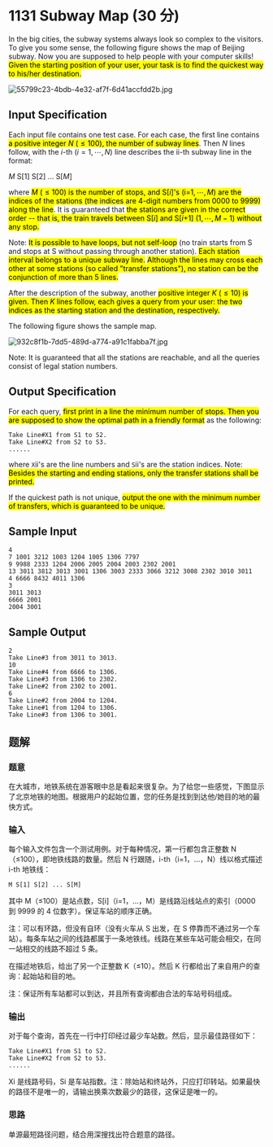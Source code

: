 # 1131 Subway Map (30 分)

In the big cities, the subway systems always look so complex to the visitors. To give you some sense, the following figure shows the map of Beijing subway. Now you are supposed to help people with your computer skills! <mark>Given the starting position of your user, your task is to find the quickest way to his/her destination.</mark>

<img src="https://images.ptausercontent.com/55799c23-4bdb-4e32-af7f-6d41accfdd2b.jpg" alt="55799c23-4bdb-4e32-af7f-6d41accfdd2b.jpg" style="zoom:100%;" />

## Input Specification

Each input file contains one test case. For each case, the first line contains <mark>a positive integer $N$ ($\le 100$), the number of subway lines</mark>. Then $N$ lines follow, with the $i$\-th ($i=1, \cdots , N$) line describes the ii\-th subway line in the format:

$M$ S\[1\] S\[2\] ... S\[$M$\]

where <mark>$M$ ($\le 100$) is the number of stops, and S\[$i$\]'s (i\=$1, \cdots , M$) are the indices of the stations (the indices are 4-digit numbers from 0000 to 9999) along the line</mark>. It is guaranteed that <mark>the stations are given in the correct order -- that is, the train travels between S\[$i$\] and S\[$i$+1\] ($1, \cdots , M-1$) without any stop.</mark>

Note: <mark>It is possible to have loops, but not self-loop</mark> (no train starts from S and stops at S without passing through another station). <mark>Each station interval belongs to a unique subway line.</mark> <mark>Although the lines may cross each other at some stations (so called "transfer stations"), no station can be the conjunction of more than 5 lines.</mark>

After the description of the subway, another <mark>positive integer $K$ ($\le 10$) is given. Then $K$ lines follow, each gives a query from your user: the two indices as the starting station and the destination, respectively.</mark>

The following figure shows the sample map.

<img src="https://images.ptausercontent.com/932c8f1b-7dd5-489d-a774-a91c1fabba7f.jpg" alt="932c8f1b-7dd5-489d-a774-a91c1fabba7f.jpg" style="zoom:100%;" />

Note: It is guaranteed that all the stations are reachable, and all the queries consist of legal station numbers.

## Output Specification

For each query, <mark>first print in a line the minimum number of stops. Then you are supposed to show the optimal path in a friendly format</mark> as the following:

    Take Line#X1 from S1 to S2.
    Take Line#X2 from S2 to S3.
    ......

where `X`ii's are the line numbers and `S`ii's are the station indices. Note: <mark>Besides the starting and ending stations, only the transfer stations shall be printed.</mark>

If the quickest path is not unique, <mark>output the one with the minimum number of transfers, which is guaranteed to be unique.</mark>

## Sample Input

    4
    7 1001 3212 1003 1204 1005 1306 7797
    9 9988 2333 1204 2006 2005 2004 2003 2302 2001
    13 3011 3812 3013 3001 1306 3003 2333 3066 3212 3008 2302 3010 3011
    4 6666 8432 4011 1306
    3
    3011 3013
    6666 2001
    2004 3001

## Sample Output

    2
    Take Line#3 from 3011 to 3013.
    10
    Take Line#4 from 6666 to 1306.
    Take Line#3 from 1306 to 2302.
    Take Line#2 from 2302 to 2001.
    6
    Take Line#2 from 2004 to 1204.
    Take Line#1 from 1204 to 1306.
    Take Line#3 from 1306 to 3001.

## 题解

### 题意

在大城市，地铁系统在游客眼中总是看起来很复杂。为了给您一些感觉，下图显示了北京地铁的地图。根据用户的起始位置，您的任务是找到到达他/她目的地的最快方式。

### 输入

每个输入文件包含一个测试用例。对于每种情况，第一行都包含正整数 N（≤100），即地铁线路的数量。然后 N 行跟随，i-th（i=1，...，N）线以格式描述 i-th 地铁线：

    M S[1] S[2] ... S[M]

其中 M（≤100）是站点数，S[i]（i=1，...，M）是线路沿线站点的索引（0000 到 9999 的 4 位数字）。保证车站的顺序正确。

注：可以有环路，但没有自环（没有火车从 S 出发，在 S 停靠而不通过另一个车站）。每条车站之间的线路都属于一条地铁线。线路在某些车站可能会相交，在同一站相交的线路不超过 5 条。

在描述地铁后，给出了另一个正整数 K（≤10）。然后 K 行都给出了来自用户的查询：起始站和目的地。

注：保证所有车站都可以到达，并且所有查询都由合法的车站号码组成。

### 输出

对于每个查询，首先在一行中打印经过最少车站数。然后，显示最佳路径如下：

    Take Line#X1 from S1 to S2.
    Take Line#X2 from S2 to S3.
    ......

Xi 是线路号码，Si 是车站指数。注：除始站和终站外，只应打印转站。如果最快的路径不是唯一的，请输出换乘次数最少的路径，这保证是唯一的。

### 思路

单源最短路径问题，结合用深搜找出符合题意的路径。
